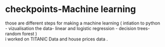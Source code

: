 # checkpoints-Machine learning 
those are different steps for making a machine learning ( intiation to python - vizualisation the data- linear and logistic regression - decision trees- random forest ) \
i worked on TITANIC Data and house prices data .
